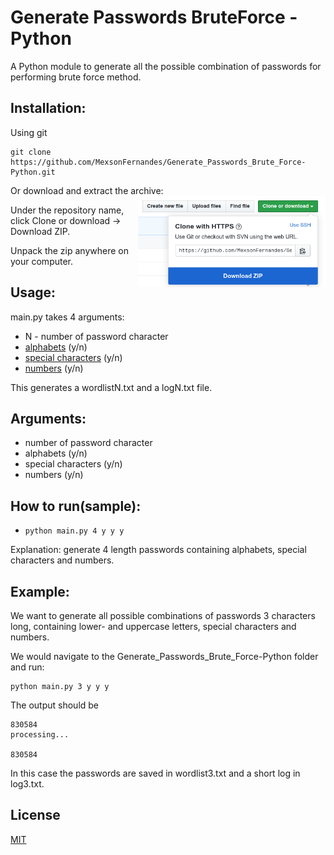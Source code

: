 # Generate Passwords BruteForce - Python

A Python module to generate all the possible combination of passwords for performing brute force method.

## Installation: 
Using git
```shell
git clone https://github.com/MexsonFernandes/Generate_Passwords_Brute_Force-Python.git
```
Or download and extract the archive:
<img align="right" width=300 src="assets/clone-repo-button.png" alt="Clone or download" />

Under the repository name, click Clone or download -> Download ZIP. 

Unpack the zip anywhere on your computer. 


## Usage:
main.py takes 4 arguments: 
  * N - number of password character
  * [alphabets](https://docs.python.org/3/library/string.html#string.ascii_letters) (y/n)
  * [special characters](https://docs.python.org/3/library/string.html#string.punctuation) (y/n)
  * [numbers](https://docs.python.org/3/library/string.html#string.digits) (y/n)

This generates a wordlistN.txt and a logN.txt file. 

## Arguments:
  * number of password character
  * alphabets (y/n)
  * special characters (y/n)
  * numbers (y/n)
  
 ## How to run(sample):
  * ``python main.py 4 y y y``
  
Explanation: generate 4 length passwords containing alphabets, special characters and numbers.

## Example:
We want to generate all possible combinations of passwords 3 characters long, containing lower- and uppercase letters, special characters and numbers. 

We would navigate to the Generate_Passwords_Brute_Force-Python folder and run: 
```shell
python main.py 3 y y y
```
The output should be
```
830584
processing...

830584
```
In this case the passwords are saved in wordlist3.txt and a short log in log3.txt. 

## License
[MIT](https://choosealicense.com/licenses/mit/)

